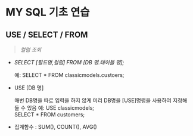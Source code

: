 # MY SQL 기초 연습


## USE / SELECT / FROM

> *컬럼 조회*

- *SELECT [필드명,컬럼] FROM [DB 명.테이블 명];*

    예: SELECT * FROM classicmodels.custoers;

- USE [DB 명]

    매번 DB명을 따로 입력을 하지 않게 미리 DB명을 [USE]명령을 사용하여 지정해 둘 수 있음
    예: USE classicmodels; \
        SELECT  *  FROM customers;

- 집계함수 : SUM(), COUNT(), AVG()

